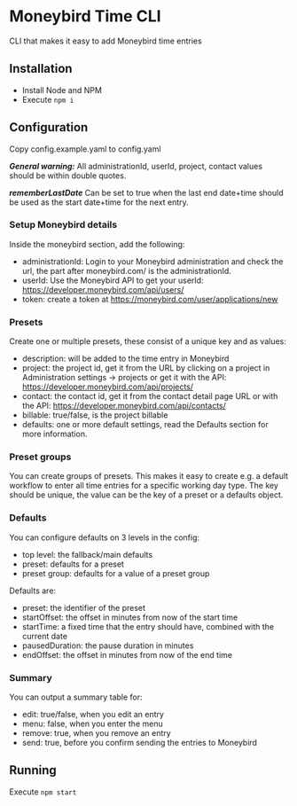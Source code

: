 # Moneybird Time CLI
CLI that makes it easy to add Moneybird time entries

## Installation
- Install Node and NPM
- Execute `npm i`

## Configuration
Copy config.example.yaml to config.yaml

***General warning:***
All administrationId, userId, project, contact values should be within double quotes.

***rememberLastDate***
Can be set to true when the last end date+time should be used as the start date+time for the next entry.

### Setup Moneybird details
Inside the moneybird section, add the following:
- administrationId: Login to your Moneybird administration and check the url, the part after moneybird.com/ is the administrationId.
- userId: Use the Moneybird API to get your userId: https://developer.moneybird.com/api/users/
- token: create a token at https://moneybird.com/user/applications/new

### Presets
Create one or multiple presets, these consist of a unique key and as values:
- description: will be added to the time entry in Moneybird
- project: the project id, get it from the URL by clicking on a project in Administration settings -> projects or get it with the API: https://developer.moneybird.com/api/projects/
- contact: the contact id, get it from the contact detail page URL or with the API: https://developer.moneybird.com/api/contacts/
- billable: true/false, is the project billable
- defaults: one or more default settings, read the Defaults section for more information.

### Preset groups
You can create groups of presets. This makes it easy to create e.g. a default workflow to enter all time entries for a specific working day type. The key should be unique, the value can be the key of a preset or a defaults object.

### Defaults
You can configure defaults on 3 levels in the config:
- top level: the fallback/main defaults
- preset: defaults for a preset
- preset group: defaults for a value of a preset group

Defaults are:
- preset: the identifier of the preset
- startOffset: the offset in minutes from now of the start time
- startTime: a fixed time that the entry should have, combined with the current date
- pausedDuration: the pause duration in minutes
- endOffset: the offset in minutes from now of the end time

### Summary
You can output a summary table for:
- edit: true/false, when you edit an entry
- menu: false, when you enter the menu
- remove: true, when you remove an entry
- send: true, before you confirm sending the entries to Moneybird

## Running
Execute `npm start`
